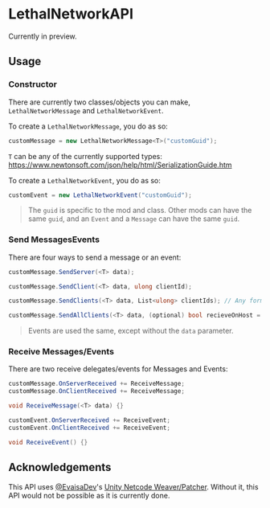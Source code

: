 # LethalNetworkAPI

Currently in preview.

## Usage

### Constructor

There are currently two classes/objects you can make, `LethalNetworkMessage` and `LethalNetworkEvent`.

To create a `LethalNetworkMessage`, you do as so:

```csharp
customMessage = new LethalNetworkMessage<T>("customGuid");
```

`T` can be any of the currently supported types: https://www.newtonsoft.com/json/help/html/SerializationGuide.htm

To create a `LethalNetworkEvent`, you do as so:

```csharp
customEvent = new LethalNetworkEvent("customGuid");
```

> The `guid` is specific to the mod and class. Other mods can have the same `guid`, and an `Event` and a `Message` can have the same `guid`.

### Send MessagesEvents

There are four ways to send a message or an event:

```csharp
customMessage.SendServer(<T> data);

customMessage.SendClient(<T> data, ulong clientId);

customMessage.SendClients(<T> data, List<ulong> clientIds); // Any form of list, array, collection, or IEnumerable is acceptable

customMessage.SendAllClients(<T> data, (optional) bool recieveOnHost = true) // Only set recieveOnHost to false if absolutely necessary; doing so can create large amounts of lag on large servers.
```

> Events are used the same, except without the `data` parameter.

### Receive Messages/Events

There are two receive delegates/events for Messages and Events:

```csharp
customMessage.OnServerReceived += ReceiveMessage;
customMessage.OnClientReceived += ReceiveMessage;

void ReceiveMessage(<T> data) {}

customEvent.OnServerReceived += ReceiveEvent;
customEvent.OnClientReceived += ReceiveEvent;

void ReceiveEvent() {}
```

## Acknowledgements

This API uses [@EvaisaDev](https://github.com/EvaisaDev/)'s [Unity Netcode Weaver/Patcher](https://github.com/EvaisaDev/UnityNetcodeWeaver/). Without it, this API would not be possible as it is currently done.